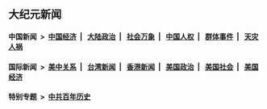 ## 大纪元新闻

#### 中国新闻 &nbsp;>&nbsp; [中国经济](indexes/ncid283/README.md?10160445) &nbsp;| &nbsp; [大陆政治](indexes/ncid277/README.md?10160445) &nbsp;| &nbsp; [社会万象](indexes/ncid282/README.md?10160445) &nbsp;| &nbsp; [中国人权](indexes/ncid278/README.md?10160445) &nbsp;| &nbsp; [群体事件](indexes/ncid279/README.md?10160445) &nbsp;| &nbsp; [天灾人祸](indexes/ncid280/README.md?10160445)

#### 国际新闻 &nbsp;>&nbsp; [美中关系](indexes/nf1412576/README.md?10160445) &nbsp;| &nbsp; [台湾新闻](indexes/ncid1349361/README.md?10160445) &nbsp;| &nbsp; [香港新闻](indexes/ncid1349362/README.md?10160445) &nbsp;| &nbsp; [美国政治](indexes/ncid1078159/README.md?10160445) &nbsp;| &nbsp; [美国社会](indexes/ncid1078160/README.md?10160445) &nbsp;| &nbsp; [美国经济](indexes/ncid1078158/README.md?10160445)

#### 特别专题 &nbsp;>&nbsp; [中共百年历史](https://github.com/epoch-news/epoch-special/blob/master/README.md?10160445)  
